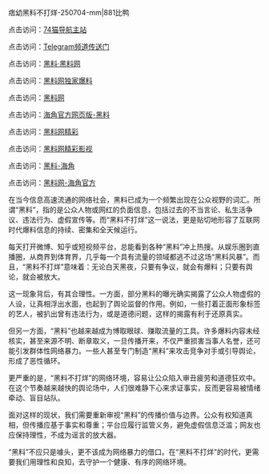 痞幼黑料不打烊-250704-mm|881比鸭

点击访问：<a href="https://74mao.com/">74猫导航主站</a>

点击访问：<a href="https://74mao.com/">Telegram频道传送门</a>

点击访问：<a href="https://heiliaolvzlu3.pages.dev">黑料·黑料网</a>

点击访问：<a href="https://heiliaoyvnrda.pages.dev">黑料网独家爆料</a>

点击访问：<a href="https://fge-7ja.pages.dev/">黑料网</a>

点击访问：<a href="https://haef.pages.dev/">海角官方网页版-黑料</a>

点击访问：<a href="https://qfwfg.pages.dev/">黑料网精彩</a>

点击访问：<a href="https://tyer.pages.dev/">黑料网精彩影视</a>

点击访问：<a href="https://gdas.pages.dev/">黑料-海角</a>

点击访问：<a href="https://jha.pages.dev/">黑料网-海角官方</a>

在当今信息高速流通的网络社会，黑料已成为一个频繁出现在公众视野的词汇。所谓“黑料”，指的是公众人物或网红的负面信息，包括过去的不当言论、私生活争议、违法行为、虚假宣传等。而“黑料不打烊”这一说法，更是贴切地形容了互联网时代爆料信息的持续、密集和全天候运行。

每天打开微博、知乎或短视频平台，总能看到各种“黑料”冲上热搜。从娱乐圈到直播圈，从商界到体育界，几乎每一个具有流量的领域都逃不过这场“黑料风暴”。而且，“黑料不打烊”意味着：无论白天黑夜，只要有争议，就会有爆料；只要有舆论，就会被放大。

这一现象背后，有其合理性。一方面，部分黑料的曝光确实揭露了公众人物虚假的人设，让真相浮出水面，也起到了舆论监督的作用。例如，一些打着正面形象标签的艺人，被扒出曾有违法行为，或是道德问题，这样的揭露有利于还原真实。

但另一方面，“黑料”也越来越成为博取眼球、赚取流量的工具。许多爆料内容未经核实，甚至来源不明、断章取义，一旦传播开来，不仅严重损害当事人名誉，还可能引发群体性网络暴力。一些人甚至专门制造“黑料”来攻击竞争对手或引导舆论，形成了恶性循环。

更严重的是，“黑料不打烊”的网络环境，容易让公众陷入审丑疲劳和道德狂欢中。在这个节奏越来越快的舆论场中，人们很难静下心来求证事实，反而更容易被情绪牵动、盲目站队。

面对这样的现状，我们需要重新审视“黑料”的传播价值与边界。公众有权知道真相，但传播应基于事实和尊重；平台应履行监管义务，避免虚假信息泛滥；网友也应保持理性，不成为谣言的放大器。

“黑料”不应只是噱头，更不该成为网络暴力的借口。在“黑料不打烊”的时代，更需要我们用理性和良知，去守护一个健康、有序的网络环境。

